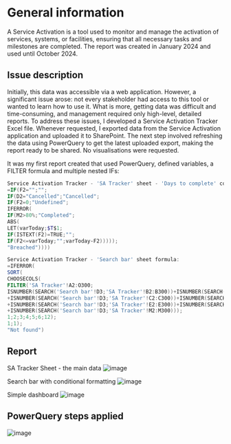 # General information
A Service Activation is a tool used to monitor and manage the activation of services, systems, or facilities, ensuring that all necessary tasks and milestones are completed. The report was created in January 2024 and used until October 2024.
## Issue description
Initially, this data was accessible via a web application. However, a significant issue arose: not every stakeholder had access to this tool or wanted to learn how to use it. What is more, getting data was difficult and time-consuming, and management required only high-level, detailed reports. To address these issues, I developed a Service Activation Tracker Excel file. Whenever requested, I exported data from the Service Activation application and uploaded it to SharePoint. The next step involved refreshing the data using PowerQuery to get the latest uploaded export, making the report ready to be shared. No visualisations were requested.

It was my first report created that used PowerQuery, defined variables, a FILTER formula and multiple nested IFs:
```PowerShell
Service Activation Tracker - 'SA Tracker' sheet - 'Days to complete' column formula:
=IF(F2="";"";
IF(D2="Cancelled";"Cancelled";
IF(F2=0;"Undefined";
IFERROR(
IF(M2>80%;"Completed";
ABS(
LET(varToday;$T$1;
IF(ISTEXT(F2)=TRUE;"";
IF(F2<=varToday;"";varToday-F2)))));
"Breached"))))

Service Activation Tracker - 'Search bar' sheet formula:
=IFERROR(
SORT(
CHOOSECOLS(
FILTER('SA Tracker'!A2:O300;
ISNUMBER(SEARCH('Search bar'!D3;'SA Tracker'!B2:B300))+ISNUMBER(SEARCH('Search bar'!D3;'SA Tracker'!A2:A300))
+ISNUMBER(SEARCH('Search bar'!D3;'SA Tracker'!C2:C300))+ISNUMBER(SEARCH('Search bar'!D3;'SA Tracker'!D2:D300))
+ISNUMBER(SEARCH('Search bar'!D3;'SA Tracker'!E2:E300))+ISNUMBER(SEARCH('Search bar'!D3;'SA Tracker'!F2:F300))
+ISNUMBER(SEARCH('Search bar'!D3;'SA Tracker'!M2:M300)));
1;2;3;4;5;6;12);
1;1);
"Not found")
```

## Report
SA Tracker Sheet - the main data
![image](https://github.com/user-attachments/assets/6933b04f-6a7b-42be-a7d8-f245b46db6c1)



Search bar with conditional formatting
![image](https://github.com/user-attachments/assets/d6f6318c-e4e4-45c0-80fc-579b5ed007e0)



Simple dashboard
![image](https://github.com/user-attachments/assets/3f7e197b-7303-4dc3-b70d-c348d7822e9f)


## PowerQuery steps applied

![image](https://github.com/user-attachments/assets/91549f4a-181d-43e9-af87-a24ed14aebc1)


